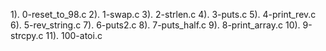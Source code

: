 1). 0-reset_to_98.c
2). 1-swap.c
3). 2-strlen.c
4). 3-puts.c
5). 4-print_rev.c
6). 5-rev_string.c
7). 6-puts2.c
8). 7-puts_half.c
9). 8-print_array.c
10). 9-strcpy.c
11). 100-atoi.c

